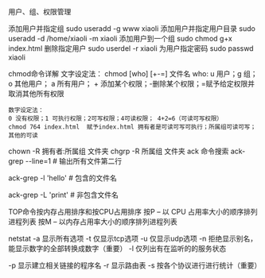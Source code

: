 用户、组、权限管理

添加用户并指定组    sudo useradd -g www xiaoli
添加用户并指定用户目录    sudo useradd -d /home/xiaoli -m xiaoli
添加用户到一个组    sudo chmod g+x index.html
删除指定用户    sudo userdel -r xiaoli
为用户指定密码  sudo passwd xiaoli

chmod命令详解
    文字设定法：
    chmod [who] [+-=] 文件名
    who: u 用户；g 组；o 其他用户； a 所有用户；
         + 添加某个权限；-删除某个权限；=赋予给定权限并取消其他所有权限
    
    数字设定法：
    0 没有权限；1 可执行权限；2可写权限；4可读权限； 4+2=6（可读可写权限）
    chmod 764 index.html  赋予index.html 拥有者是可读可写可执行；所属组可读可写；其他的可读

chown -R 拥有者:所属组 文件夹
chgrp -R 所属组 文件夹
ack 命令搜索
ack-grep --line=1     # 输出所有文件第二行

ack-grep -l 'hello'     # 包含的文件名

ack-grep -L 'print'     # 非包含文件名

TOP命令按内存占用排序和按CPU占用排序
按P – 以 CPU 占用率大小的顺序排列进程列表
按M – 以内存占用率大小的顺序排列进程列表

netstat
-a 显示所有选项
-t 仅显示tcp选项
-u 仅显示udp选项
-n 拒绝显示别名，能显示数字的全部转换成数字（重要）
-l 仅列出有在监听的的服务状态

-p 显示建立相关链接的程序名
-r 显示路由表
-s 按各个协议进行进行统计（重要）
